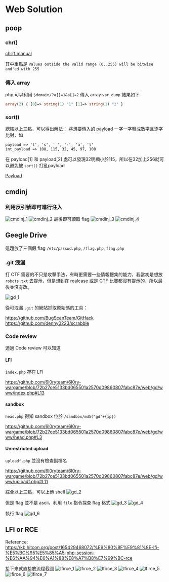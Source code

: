 Web Solution
===
## poop
### chr()
[chr() manual](https://secure.php.net/manual/en/function.chr.php)

其中重點是 `Values outside the valid range (0..255) will be bitwise and'ed with 255`

### 傳入 array

php 可以利用 `$domain/?a[]=1&a[]=2` 傳入 array
`var_dump` 結果如下
```php
array(2) { [0]=> string(1) "1" [1]=> string(1) "2" }
```

### sort()

總結以上三點，可以得出解法：
將想要傳入的 payload 一字一字轉成數字且逐字比對，如
```
payload => 'l', 's', ' ', '-', 'a', 'l'
int_payload => 108, 115, 32, 45, 97, 108
```
在 payload[1] 和 payload[2] 處可以發現32明顯小於115，所以在32加上256就可以避免被 `sort()` 打亂payload

[Payload](./poop.py)

## cmdinj
### 利用反引號即可進行注入
![cmdinj_1](./images/cmdinj_1.png)
![cmdinj_2](./images/cmdinj_2.png)
最後即可讀取 flag
![cmdinj_3](./images/cmdinj_3.png)
![cmdinj_4](./images/cmdinj_4.png)

## Geegle Drive

這題放了三個假 flag
`/etc/passwd.php`, `/flag.php`, `flag.php`


### .git 洩漏
打 CTF 需要的不只是攻擊手法，有時更需要一些情報搜集的能力，我當初是想放 `robots.txt` 去提示，但是想到在 realcase 或是 CTF 比賽都沒有提示的，所以最後並沒有改。

![gd_1](./images/gd_1.png)

從可洩漏 `.git` 的網站抓取原始碼的工具：

https://github.com/BugScanTeam/GitHack
https://github.com/denny0223/scrabble

### Code review
透過 Code review 可以知道

#### LFI
`index.php` 存在 LFI

https://github.com/6l0ryteam/6l0ry-wargame/blob/72b27ce5133bd065501a2570d09860807fabc87e/web/gd/www/index.php#L13

#### sandbox
`head.php` 得知 sandbox 位於 `/sandbox/md5("gd"+{ip})`

https://github.com/6l0ryteam/6l0ry-wargame/blob/72b27ce5133bd065501a2570d09860807fabc87e/web/gd/www/head.php#L3

#### Unrestricted upload
`uploadf.php` 並沒有檢查副檔名

https://github.com/6l0ryteam/6l0ry-wargame/blob/72b27ce5133bd065501a2570d09860807fabc87e/web/gd/www/uploadf.php#L11

綜合以上三點，可以上傳 shell
![gd_2](./images/gd_2.png)

但是 flag 並不是 ascii，利用 `file` 指令探查 flag 格式
![gd_3](./images/gd_3.png)
![gd_4](./images/gd_4.png)

執行 flag
![gd_6](./images/gd_6.png)

## LFI or RCE

Reference: https://kb.hitcon.org/post/165429468072/%E9%80%8F%E9%81%8E-lfi-%E5%BC%95%E5%85%A5-php-session-%E6%AA%94%E6%A1%88%E8%A7%B8%E7%99%BC-rce

接下來就直接放流程截圖
![lfirce_1](./images/lfirce_1.png)
![lfirce_2](./images/lfirce_2.png)
![lfirce_3](./images/lfirce_3.png)
![lfirce_4](./images/lfirce_4.png)
![lfirce_5](./images/lfirce_5.png)
![lfirce_6](./images/lfirce_6.png)
![lfirce_7](./images/lfirce_7.png)




